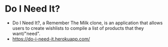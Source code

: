 # Do I Need It?

* Do I Need It?, a Remember The Milk clone, is an application that allows users to create wishlists to compile a list of products that they want/"need".
* https://do-i-need-it.herokuapp.com/

